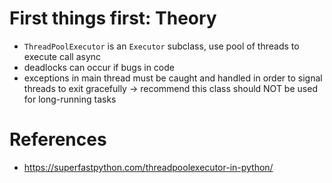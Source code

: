 
# First things first: Theory

- `ThreadPoolExecutor` is an `Executor` subclass, use pool of threads to execute call async
- deadlocks can occur if bugs in code
- exceptions in main thread must be caught and handled in order to signal threads to exit gracefully -> recommend this class should NOT be used for long-running tasks

# References

- https://superfastpython.com/threadpoolexecutor-in-python/